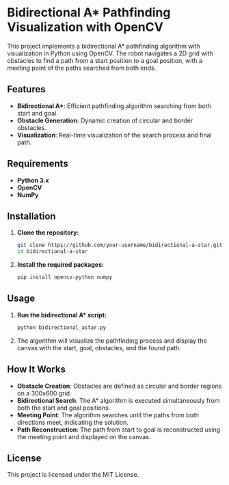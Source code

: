 # Bidirectional A* Pathfinding Visualization with OpenCV

This project implements a bidirectional A* pathfinding algorithm with visualization in Python using OpenCV. The robot navigates a 2D grid with obstacles to find a path from a start position to a goal position, with a meeting point of the paths searched from both ends.

## Features

- **Bidirectional A\***: Efficient pathfinding algorithm searching from both start and goal.
- **Obstacle Generation**: Dynamic creation of circular and border obstacles.
- **Visualization**: Real-time visualization of the search process and final path.

## Requirements

- **Python 3.x**
- **OpenCV**
- **NumPy**

## Installation

1. **Clone the repository:**
    ```bash
    git clone https://github.com/your-username/bidirectional-a-star.git
    cd bidirectional-a-star
    ```

2. **Install the required packages:**
    ```bash
    pip install opencv-python numpy
    ```

## Usage

1. **Run the bidirectional A\* script:**
    ```bash
    python bidirectional_astar.py
    ```

2. The algorithm will visualize the pathfinding process and display the canvas with the start, goal, obstacles, and the found path.

## How It Works

- **Obstacle Creation**: Obstacles are defined as circular and border regions on a 300x600 grid.
- **Bidirectional Search**: The A\* algorithm is executed simultaneously from both the start and goal positions.
- **Meeting Point**: The algorithm searches until the paths from both directions meet, indicating the solution.
- **Path Reconstruction**: The path from start to goal is reconstructed using the meeting point and displayed on the canvas.

## License

This project is licensed under the MIT License.
